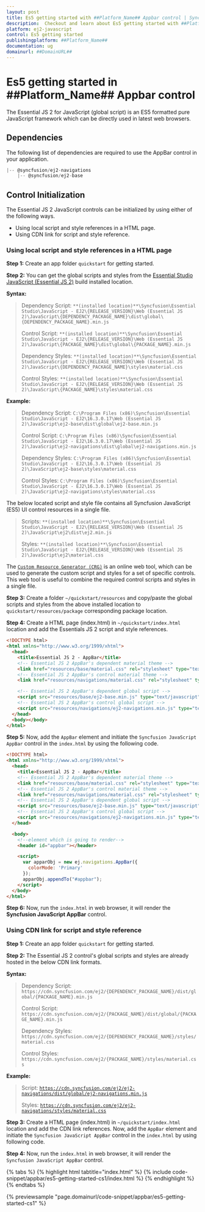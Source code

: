 ```yaml
---
layout: post
title: Es5 getting started with ##Platform_Name## Appbar control | Syncfusion
description:  Checkout and learn about Es5 getting started with ##Platform_Name## Appbar control of Syncfusion Essential JS 2 and more details.
platform: ej2-javascript
control: Es5 getting started 
publishingplatform: ##Platform_Name##
documentation: ug
domainurl: ##DomainURL##
---
```


# Es5 getting started in ##Platform_Name## Appbar control

The Essential JS 2 for JavaScript (global script) is an ES5 formatted pure JavaScript framework which can be directly used in latest web browsers.

## Dependencies

The following list of dependencies are required to use the AppBar control in your application.

```js
|-- @syncfusion/ej2-navigations
    |-- @syncfusion/ej2-base
```

## Control Initialization

The Essential JS 2 JavaScript controls can be initialized by using either of the following ways.

* Using local script and style references in a HTML page.
* Using CDN link for script and style reference.

### Using local script and style references in a HTML page

**Step 1:** Create an app folder `quickstart` for getting started.

**Step 2:** You can get the global scripts and styles from the [Essential Studio JavaScript (Essential JS 2)](https://www.syncfusion.com/downloads/essential-js2) build installed location.

**Syntax:**

> Dependency Script: `**(installed location)**\Syncfusion\Essential Studio\JavaScript - EJ2\{RELEASE_VERSION}\Web (Essential JS 2)\JavaScript\{DEPENDENCY_PACKAGE_NAME}\dist\global\{DEPENDENCY_PACKAGE_NAME}.min.js`
>
> Control Script: `**(installed location)**\Syncfusion\Essential Studio\JavaScript - EJ2\{RELEASE_VERSION}\Web (Essential JS 2)\JavaScript\{PACKAGE_NAME}\dist\global\{PACKAGE_NAME}.min.js`
>
> Dependency Styles: `**(installed location)**\Syncfusion\Essential Studio\JavaScript - EJ2\{RELEASE_VERSION}\Web (Essential JS 2)\JavaScript\{DEPENDENCY_PACKAGE_NAME}\styles\material.css`
>
> Control Styles: `**(installed location)**\Syncfusion\Essential Studio\JavaScript - EJ2\{RELEASE_VERSION}\Web (Essential JS 2)\JavaScript\{PACKAGE_NAME}\styles\material.css`

**Example:**

> Dependency Script: `C:\Program Files (x86)\Syncfusion\Essential Studio\JavaScript - EJ2\16.3.0.17\Web (Essential JS 2)\JavaScript\ej2-base\dist\global\ej2-base.min.js`
>
> Control Script: `C:\Program Files (x86)\Syncfusion\Essential Studio\JavaScript - EJ2\16.3.0.17\Web (Essential JS 2)\JavaScript\ej2-navigations\dist\global\ej2-navigations.min.js`
>
> Dependency Styles: `C:\Program Files (x86)\Syncfusion\Essential Studio\JavaScript - EJ2\16.3.0.17\Web (Essential JS 2)\JavaScript\ej2-base\styles\material.css`
>
> Control Styles: `C:\Program Files (x86)\Syncfusion\Essential Studio\JavaScript - EJ2\16.3.0.17\Web (Essential JS 2)\JavaScript\ej2-navigations\styles\material.css`

The below located script and style file contains all Syncfusion JavaScript (ES5) UI control resources in a single file.

> Scripts: `**(installed location)**\Syncfusion\Essential Studio\JavaScript - EJ2\{RELEASE_VERSION}\Web (Essential JS 2)\JavaScript\ej2\dist\ej2.min.js`
>
> Styles: `**(installed location)**\Syncfusion\Essential Studio\JavaScript - EJ2\{RELEASE_VERSION}\Web (Essential JS 2)\JavaScript\ej2\material.css`

The [`Custom Resource Generator (CRG)`](https://crg.syncfusion.com/) is an online web tool, which can be used to generate the custom script and styles for a set of specific controls. This web tool is useful to combine the required control scripts and styles in a single file.

**Step 3:** Create a folder `~/quickstart/resources` and copy/paste the global scripts and styles from the above installed location to `quickstart/resources/package` corresponding package location.

**Step 4:** Create a HTML page (index.html) in `~/quickstart/index.html` location and add the Essentials JS 2 script and style references.

```html
<!DOCTYPE html>
<html xmlns="http://www.w3.org/1999/xhtml">
  <head>
    <title>Essential JS 2 - AppBar</title>
    <!-- Essential JS 2 AppBar's dependent material theme -->
    <link href="resources/base/material.css" rel="stylesheet" type="text/css" />
    <!-- Essential JS 2 AppBar's control material theme -->
    <link href="resources/navigations/material.css" rel="stylesheet" type="text/css" />

    <!-- Essential JS 2 AppBar's dependent global script -->
    <script src="resources/base/ej2-base.min.js" type="text/javascript"></script>
    <!-- Essential JS 2 AppBar's control global script -->
    <script src="resources/navigations/ej2-navigations.min.js" type="text/javascript"></script>
  </head>
  <body></body>
</html>
```

**Step 5:** Now, add the `AppBar` element and initiate the `Syncfusion JavaScript AppBar` control in the `index.html` by using the following code.

```html
<!DOCTYPE html>
<html xmlns="http://www.w3.org/1999/xhtml">
  <head>
    <title>Essential JS 2 - AppBar</title>
    <!-- Essential JS 2 AppBar's dependent material theme -->
    <link href="resources/base/material.css" rel="stylesheet" type="text/css" />
    <!-- Essential JS 2 AppBar's control material theme -->
    <link href="resources/navigations/material.css" rel="stylesheet" type="text/css" />
    <!-- Essential JS 2 AppBar's dependent global script -->
    <script src="resources/base/ej2-base.min.js" type="text/javascript"></script>
    <!-- Essential JS 2 AppBar's control global script -->
    <script src="resources/navigations/ej2-navigations.min.js" type="text/javascript"></script>
  </head>

  <body>
    <!--element which is going to render-->
    <header id="appbar"></header>

    <script>
      var apparObj = new ej.navigations.AppBar({
        colorMode: 'Primary'
      });
      apparObj.appendTo("#appbar");
    </script>
  </body>
</html>
```

**Step 6:** Now, run the `index.html` in web browser, it will render the **Syncfusion JavaScript AppBar** control.

### Using CDN link for script and style reference

**Step 1:** Create an app folder `quickstart` for getting started.

**Step 2:** The Essential JS 2 control's global scripts and styles are already hosted in the below CDN link formats.

**Syntax:**

> Dependency Script: `https://cdn.syncfusion.com/ej2/{DEPENDENCY_PACKAGE_NAME}/dist/global/{PACKAGE_NAME}.min.js`
>
> Control Script: `https://cdn.syncfusion.com/ej2/{PACKAGE_NAME}/dist/global/{PACKAGE_NAME}.min.js`
>
> Dependency Styles: `https://cdn.syncfusion.com/ej2/{DEPENDENCY_PACKAGE_NAME}/styles/material.css`
>
> Control Styles: `https://cdn.syncfusion.com/ej2/{PACKAGE_NAME}/styles/material.css`

**Example:**

> Script: [`https://cdn.syncfusion.com/ej2/ej2-navigations/dist/global/ej2-navigations.min.js`](https://cdn.syncfusion.com/ej2/ej2-navigations/dist/global/ej2-navigations.min.js)
>
> Styles: [`https://cdn.syncfusion.com/ej2/ej2-navigations/styles/material.css`](https://cdn.syncfusion.com/ej2/ej2-navigations/styles/material.css)

**Step 3:** Create a HTML page (index.html) in `~/quickstart/index.html` location and add the CDN link references. Now, add the `AppBar` element and initiate the `Syncfusion JavaScript AppBar` control in the `index.html` by using following code.

**Step 4:** Now, run the `index.html` in web browser, it will render the `Syncfusion JavaScript AppBar` control.

{% tabs %}
{% highlight html tabtitle="index.html" %}
{% include code-snippet/appbar/es5-getting-started-cs1/index.html %}
{% endhighlight %}
{% endtabs %}
        
{% previewsample "page.domainurl/code-snippet/appbar/es5-getting-started-cs1" %}
